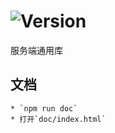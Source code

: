 # ![Version](https://img.shields.io/badge/version-9.71.27-green.svg)

服务端通用库

## 文档
    * `npm run doc`
    * 打开`doc/index.html`